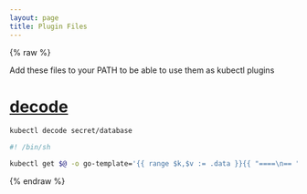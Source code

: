 ```yaml
---
layout: page
title: Plugin Files
---
```


{% raw %}

Add these files to your PATH to be able to use them as kubectl plugins

# [decode](/plugin/decode)

```sh
kubectl decode secret/database
```

```sh
#! /bin/sh

kubectl get $@ -o go-template='{{ range $k,$v := .data }}{{ "====\n== " }}{{ $k }}{{ "\n====\n" }}{{ $v | base64decode }}{{ "\n" }}{{ end }}'
```

{% endraw  %}

